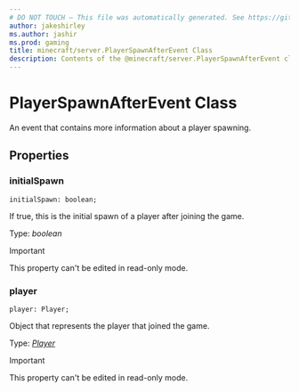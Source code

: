 ```yaml
---
# DO NOT TOUCH — This file was automatically generated. See https://github.com/mojang/minecraftapidocsgenerator to modify descriptions, examples, etc.
author: jakeshirley
ms.author: jashir
ms.prod: gaming
title: minecraft/server.PlayerSpawnAfterEvent Class
description: Contents of the @minecraft/server.PlayerSpawnAfterEvent class.
---
```

# PlayerSpawnAfterEvent Class

An event that contains more information about a player spawning.

## Properties

### **initialSpawn**
`initialSpawn: boolean;`

If true, this is the initial spawn of a player after joining the game.

Type: *boolean*
  
> [!IMPORTANT]
> This property can't be edited in read-only mode.

### **player**
`player: Player;`

Object that represents the player that joined the game.

Type: [*Player*](Player.md)
  
> [!IMPORTANT]
> This property can't be edited in read-only mode.

